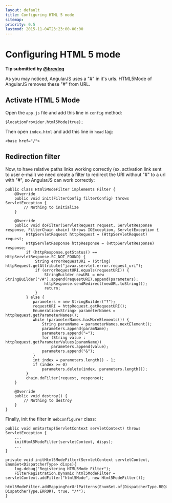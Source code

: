 ```yaml
---
layout: default
title: Configuring HTML 5 mode
sitemap:
priority: 0.5
lastmod: 2015-11-04T23:23:00-00:00
---
```


# Configuring HTML 5 mode

__Tip submitted by [@brevleq](https://github.com/brevleq)__

As you may noticed, AngularJS uses a "#" in it's urls. HTML5Mode of AngularJS removes these "#" from URL.

## Activate HTML 5 Mode

Open the `app.js` file and add this line in `config` method:

    $locationProvider.html5Mode(true);

Then open `index.html` and add this line in `head` tag:

    <base href="/">
    
## Redirection filter     
    
Now, to have relative paths links working correctly (ex. activation link sent to user e-mail) we need create a filter to redirect the URI without "#" to a url with "#", so AngularJS can work correctly:
    
    public class Html5ModeFilter implements Filter {
        @Override
        public void init(FilterConfig filterConfig) throws ServletException {
            // Nothing to initialize
        }
    
        @Override
        public void doFilter(ServletRequest request, ServletResponse response, FilterChain chain) throws IOException, ServletException {
             HttpServletRequest httpRequest = (HttpServletRequest) request;
             HttpServletResponse httpResponse = (HttpServletResponse) response;
             if (httpResponse.getStatus() == HttpServletResponse.SC_NOT_FOUND) {
                 String errorRequestURI = (String) httpRequest.getAttribute("javax.servlet.error.request_uri");
                 if (errorRequestURI.equals(requestURI)) {
                     StringBuilder newURL = new StringBuilder("/#").append(requestURI).append(parameters);
                     httpResponse.sendRedirect(newURL.toString());
                     return;
                 }
             } else {
                parameters = new StringBuilder("?");
                requestURI = httpRequest.getRequestURI();
                Enumeration<String> parameterNames = httpRequest.getParameterNames();
                while (parameterNames.hasMoreElements()) {
                    String paramName = parameterNames.nextElement();
                    parameters.append(paramName);
                    parameters.append("=");
                    for (String value : httpRequest.getParameterValues(paramName))
                        parameters.append(value);
                    parameters.append("&");
                }
                int index = parameters.length() - 1;
                if (index >= 0)
                    parameters.delete(index, parameters.length());
             }
             chain.doFilter(request, response);
        }    
        
        @Override
        public void destroy() {
            // Nothing to destroy
        }
    }
    
Finally, init the filter in `WebConfigurer` class:
    
    public void onStartup(ServletContext servletContext) throws ServletException {
        ...
        initHtml5ModeFilter(servletContext, disps);
        ...
    }
    
    private void initHtml5ModeFilter(ServletContext servletContext, EnumSet<DispatcherType> disps){
        log.debug("Registering HTML5Mode Filter");
        FilterRegistration.Dynamic html5ModeFilter = servletContext.addFilter("html5Mode", new Html5ModeFilter());
        html5ModeFilter.addMappingForUrlPatterns(EnumSet.of(DispatcherType.REQUEST, DispatcherType.ERROR), true, "/*");
    }
